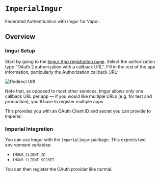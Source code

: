 # ``ImperialImgur``

Federated Authentication with Imgur for Vapor.

## Overview

### Imgur Setup

Start by going to the [Imgur App registration page](https://api.imgur.com/oauth2/addclient).
Select the authorization type "OAuth 2 authorization with a callback URL".
Fill in the rest of the app information, particularly the Authorization callback URL:

![Redirect URI](callback-url)

Note that, as opposed to most other services, Imgur allows only one callback URL per app — if you would like multiple URLs (e.g. for test and production), you'll have to register multiple apps. 

This provides you with an OAuth Client ID and secret you can provide to Imperial.

### Imperial Integration

You can use Imgur with the `ImperialImgur` package. This expects two environment variables:

* `IMGUR_CLIENT_ID`
* `IMGUR_CLIENT_SECRET`

You can then register the OAuth provider like normal.
